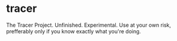 # tracer
The Tracer Project. Unfinished. Experimental. Use at your own risk, prefferably only if you know exactly what you're doing.
